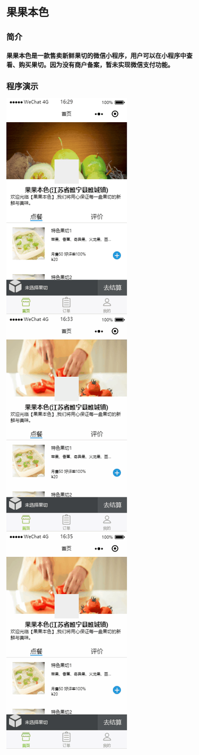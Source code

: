 # 果果本色
## 简介
### 果果本色是一款售卖新鲜果切的微信小程序，用户可以在小程序中查看、购买果切。因为没有商户备案，暂未实现微信支付功能。

## 程序演示
![](https://github.com/yiidot/guoqie_wx/blob/master/screenshot/guoguobense01.gif)
![](https://github.com/yiidot/guoqie_wx/blob/master/screenshot/guoguobense02.gif)
![](https://github.com/yiidot/guoqie_wx/blob/master/screenshot/guoguobense03.gif)
